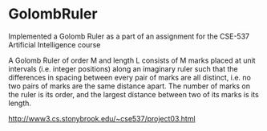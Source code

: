 # GolombRuler

Implemented a Golomb Ruler as a part of an assignment for the CSE-537 Artificial Intelligence course

A Golomb Ruler of order M and length L consists of M marks placed at unit intervals (i.e. integer positions) along an imaginary ruler such that the differences in spacing between every pair of marks are all distinct, i.e. no two pairs of marks are the same distance apart. The number of marks on the ruler is its order, and the largest distance between two of its marks is its length.

http://www3.cs.stonybrook.edu/~cse537/project03.html
